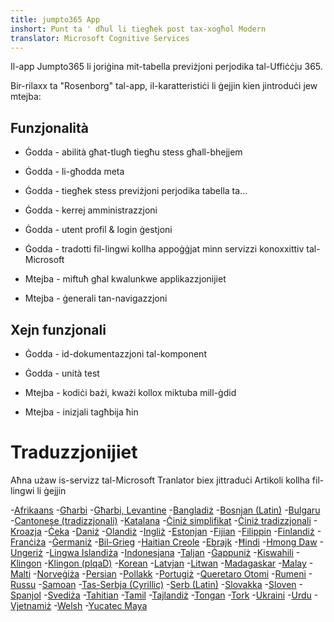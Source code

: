 ```yaml
---
title: jumpto365 App
inshort: Punt ta ' dħul li tiegħek post tax-xogħol Modern
translator: Microsoft Cognitive Services
---
```



Il-app Jumpto365 li joriġina mit-tabella previżjoni perjodika tal-Uffiċċju 365. 

Bir-rilaxx ta "Rosenborg" tal-app, il-karatteristiċi li ġejjin kien jintroduċi jew mtejba:

## Funzjonalità

* Ġodda - abilità għat-tlugħ tiegħu stess għall-bhejjem

* Ġodda - li-għodda meta

* Ġodda - tiegħek stess previżjoni perjodika tabella ta...

* Ġodda - kerrej amministrazzjoni

* Ġodda - utent profil & login ġestjoni

* Ġodda - tradotti fil-lingwi kollha appoġġjat minn servizzi konoxxittiv tal-Microsoft

* Mtejba - miftuħ għal kwalunkwe applikazzjonijiet

* Mtejba - ġenerali tan-navigazzjoni

## Xejn funzjonali

* Ġodda - id-dokumentazzjoni tal-komponent

* Ġodda - unità test

* Mtejba - kodiċi bażi, kważi kollox miktuba mill-ġdid

* Mtejba - inizjali tagħbija ħin


# Traduzzjonijiet
Aħna użaw is-servizz tal-Microsoft Tranlator biex jittraduċi Artikoli kollha fil-lingwi li ġejjin

-[Afrikaans](https://preview.app.jumpto365.com/tool/jumpto365/language/af)
-[Għarbi](https://preview.app.jumpto365.com/tool/jumpto365/language/ar)
-[Għarbi, Levantine](https://preview.app.jumpto365.com/tool/jumpto365/language/apc)
-[Bangladiż](https://preview.app.jumpto365.com/tool/jumpto365/language/bn)
-[Bosnjan (Latin)](https://preview.app.jumpto365.com/tool/jumpto365/language/bs)
-[Bulgaru](https://preview.app.jumpto365.com/tool/jumpto365/language/bg)
-[Cantonese (tradizzjonali)](https://preview.app.jumpto365.com/tool/jumpto365/language/yue)
-[Katalana](https://preview.app.jumpto365.com/tool/jumpto365/language/ca)
-[Ċiniż simplifikat](https://preview.app.jumpto365.com/tool/jumpto365/language/zh-Hans)
-[Ċiniż tradizzjonali](https://preview.app.jumpto365.com/tool/jumpto365/language/zh-Hant)
-[Kroazja](https://preview.app.jumpto365.com/tool/jumpto365/language/hr)
-[Ċeka](https://preview.app.jumpto365.com/tool/jumpto365/language/cs)
-[Daniż](https://preview.app.jumpto365.com/tool/jumpto365/language/da)
-[Olandiż](https://preview.app.jumpto365.com/tool/jumpto365/language/nl)
-[Ingliż](https://preview.app.jumpto365.com/tool/jumpto365/language/en)
-[Estonjan](https://preview.app.jumpto365.com/tool/jumpto365/language/et)
-[Fijian](https://preview.app.jumpto365.com/tool/jumpto365/language/fj)
-[Filippin](https://preview.app.jumpto365.com/tool/jumpto365/language/fil)
-[Finlandiż](https://preview.app.jumpto365.com/tool/jumpto365/language/fi)
-[Franċiża](https://preview.app.jumpto365.com/tool/jumpto365/language/fr)
-[Ġermaniż](https://preview.app.jumpto365.com/tool/jumpto365/language/de)
-[Bil-Grieg](https://preview.app.jumpto365.com/tool/jumpto365/language/el)
-[Haitian Creole](https://preview.app.jumpto365.com/tool/jumpto365/language/ht)
-[Ebrajk](https://preview.app.jumpto365.com/tool/jumpto365/language/he)
-[Ħindi](https://preview.app.jumpto365.com/tool/jumpto365/language/hi)
-[Hmong Daw](https://preview.app.jumpto365.com/tool/jumpto365/language/mww)
-[Ungeriż](https://preview.app.jumpto365.com/tool/jumpto365/language/hu)
-[Lingwa Islandiża](https://preview.app.jumpto365.com/tool/jumpto365/language/is)
-[Indonesjana](https://preview.app.jumpto365.com/tool/jumpto365/language/id)
-[Taljan](https://preview.app.jumpto365.com/tool/jumpto365/language/it)
-[Ġappuniż](https://preview.app.jumpto365.com/tool/jumpto365/language/ja)
-[Kiswahili](https://preview.app.jumpto365.com/tool/jumpto365/language/sw)
-[Klingon](https://preview.app.jumpto365.com/tool/jumpto365/language/tlh)
-[Klingon (plqaD)](https://preview.app.jumpto365.com/tool/jumpto365/language/tlh-Qaak)
-[Korean](https://preview.app.jumpto365.com/tool/jumpto365/language/ko)
-[Latvjan](https://preview.app.jumpto365.com/tool/jumpto365/language/lv)
-[Litwan](https://preview.app.jumpto365.com/tool/jumpto365/language/lt)
-[Madagaskar](https://preview.app.jumpto365.com/tool/jumpto365/language/mg)
-[Malay](https://preview.app.jumpto365.com/tool/jumpto365/language/ms)
-[Malti](https://preview.app.jumpto365.com/tool/jumpto365/language/mt)
-[Norveġiża](https://preview.app.jumpto365.com/tool/jumpto365/language/nb)
-[Persian](https://preview.app.jumpto365.com/tool/jumpto365/language/fa)
-[Pollakk](https://preview.app.jumpto365.com/tool/jumpto365/language/pl)
-[Portugiż](https://preview.app.jumpto365.com/tool/jumpto365/language/pt)
-[Queretaro Otomi](https://preview.app.jumpto365.com/tool/jumpto365/language/otq)
-[Rumeni](https://preview.app.jumpto365.com/tool/jumpto365/language/ro)
-[Russu](https://preview.app.jumpto365.com/tool/jumpto365/language/ru)
-[Samoan](https://preview.app.jumpto365.com/tool/jumpto365/language/sm)
-[Tas-Serbja (Cyrillic)](https://preview.app.jumpto365.com/tool/jumpto365/language/sr-Cyrl)
-[Serb (Latin)](https://preview.app.jumpto365.com/tool/jumpto365/language/sr-Latn)
-[Slovakka](https://preview.app.jumpto365.com/tool/jumpto365/language/sk)
-[Sloven](https://preview.app.jumpto365.com/tool/jumpto365/language/sl)
-[Spanjol](https://preview.app.jumpto365.com/tool/jumpto365/language/es)
-[Svediża](https://preview.app.jumpto365.com/tool/jumpto365/language/sv)
-[Tahitian](https://preview.app.jumpto365.com/tool/jumpto365/language/ty)
-[Tamil](https://preview.app.jumpto365.com/tool/jumpto365/language/ta)
-[Tajlandiż](https://preview.app.jumpto365.com/tool/jumpto365/language/th)
-[Tongan](https://preview.app.jumpto365.com/tool/jumpto365/language/to)
-[Tork](https://preview.app.jumpto365.com/tool/jumpto365/language/tr)
-[Ukraini](https://preview.app.jumpto365.com/tool/jumpto365/language/uk)
-[Urdu](https://preview.app.jumpto365.com/tool/jumpto365/language/ur)
-[Vjetnamiż](https://preview.app.jumpto365.com/tool/jumpto365/language/vi)
-[Welsh](https://preview.app.jumpto365.com/tool/jumpto365/language/cy)
-[Yucatec Maya](https://preview.app.jumpto365.com/tool/jumpto365/language/yua)

